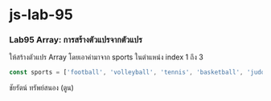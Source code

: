 # js-lab-95
### Lab95 Array: การสร้างตัวแปรจากตัวแปร
ให้สร้างตัวแปร Array โดยเอาค่ามาจาก sports ในตำแหน่ง index 1 ถึง 3

```JavaScript
const sports = ['football', 'volleyball', 'tennis', 'basketball', 'judo'];
```
ชัยรัตน์ ทรัพย์สนอง (ตูน)
